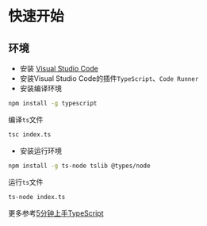 # 快速开始

## 环境

- 安装 [Visual Studio Code](https://code.visualstudio.com/)
- 安装Visual Studio Code的插件`TypeScript`、`Code Runner`
- 安装编译环境

```bash
npm install -g typescript
```

编译`ts`文件

```bash
tsc index.ts
```
- 安装运行环境

```bash
npm install -g ts-node tslib @types/node
```
运行`ts`文件
```bash
ts-node index.ts
```






更多参考[5分钟上手TypeScript](https://www.tslang.cn/docs/handbook/typescript-in-5-minutes.html)



